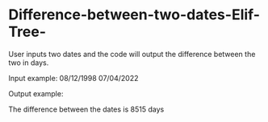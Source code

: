 # Difference-between-two-dates-Elif-Tree-
User inputs two dates and the code will output the difference between the two in days.


Input example:
08/12/1998
07/04/2022

Output example:

The difference between the dates is  8515 days
